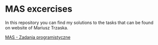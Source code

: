 # MAS excercises

In this repository you can find my solutions to the tasks that can be found on website of Mariusz Trzaska.

[MAS - Zadania programistyczne](http://www.mtrzaska.com/plik/mas/mas-zadania-programistyczne)